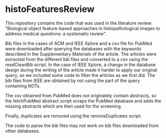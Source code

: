 # histoFeaturesReview
This repository contains the code that was used in the literature review: "Biological object feature-based approaches in histopathological images to address medical questions: a systematic review". 

Bib files in the cases of ACM and IEEE Xplore and a csv file for PubMed were downloaded after querying the databases with the keywords described in the Supplementary Materials of the article.
The articles were extracted from the different bib files and converted to a csv using the readCleanBib script. In the case of IEEE Xplore, a change in the database design during the writing of the article made it harder to apply our original query, so we included some code to filter the articles as we first did. The bib files from IEEE are obtained by not using the part of the query containing NOTs.

The csv obtained from PubMed does not originately contain abstracts, so the fetchPubMed abstract script scraps the PubMed database and adds the missing abstracts which are then used for the screening.

Finally, duplicates are removed using the removeDuplicates script.

The code to parse the bib files may not work on bib files downloaded from other databases.
